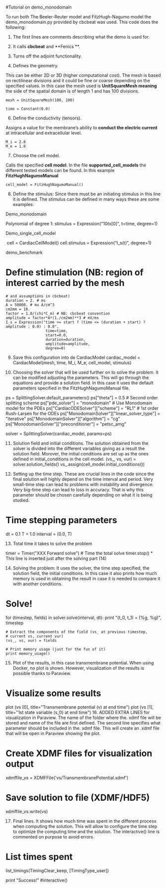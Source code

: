 #Tutorial on demo_monodomain

To run both The Beeler-Reuter model and FitzHugh-Nagumo model the demo_monodomain.py provided by cbcbeat was used. This code does the following: 

1.	The first lines are comments describing what the demo is used for. 

2.	It calls **cbcbeat** and **Fenics **.

3.	Turns off the adjoint functionality.

4.	Defines the geometry.

This can be either 2D or 3D (higher computational cost). The mesh is based on rectilinear divisions and it could be fine or coarse depending on the specified values. In this case the mesh used is **UnitSquareMesh meaning** the side of the spatial domain is of length 1 and has 100 divisions.
```
mesh = UnitSquareMesh(100, 100)

time = Constant(0.0)
```

6.	Define the conductivity (tensors).

Assigns a value for the membrane’s ability to **conduct the electric current** at intracellular and extracellular level. 
```
M_i = 2.0
M_e = 1.0
```

7.	Choose the cell model.

Calls the specified **cell model**. In the file **supported_cell_models** the different tested models can be found.  In this example **FitzHughNagumoManual**
```
cell_model = FitzHughNagumoManual() 

```


8.	Define the stimulus: Since there must be an initiating stimulus in this line it is defined. The stimulus can be defined in many ways these are some examples: 

Demo_monodomain
 
Polynomial of degree 1: stimulus = Expression("10*t*x[0]", t=time, degree=1) 

Demo_single_cell_model

 cell = CardiacCellModel() cell.stimulus = Expression(“I_s(t)”, degree=1)

demo_benchmark

# Define stimulation (NB: region of interest carried by the mesh
    # and assumptions in cbcbeat)
    duration = 2. # ms
    A = 50000. # mu A/cm^3
    cm2mm = 10.
    factor = 1.0/(chi*C_m) # NB: cbcbeat convention
    amplitude = factor*A*(1./cm2mm)**3 # mV/ms
    I_s = Expression("time >= start ? (time <= (duration + start) ? amplitude : 0.0) : 0.0",
                      time=time,
                      start=0.0,
                      duration=duration,
                      amplitude=amplitude,
                      degree=0)

9.	Save this configuration into de CardiacModel
cardiac_model = CardiacModel(mesh, time, M_i, M_e, cell_model, stimulus)

10.	Choosing the  solver that will be used further on to solve the problem.  It can be modified adjusting the parameters. This will go through the equations and provide a solution field. In this case it uses the default parameters specified in the FitzHughNagumoManual file. 

ps = SplittingSolver.default_parameters()
ps["theta"] = 0.5                        # Second order splitting scheme
ps["pde_solver"] = "monodomain"          # Use Monodomain model for the PDEs
ps["CardiacODESolver"]["scheme"] = "RL1" # 1st order Rush-Larsen for the ODEs
ps["MonodomainSolver"]["linear_solver_type"] = "iterative"
ps["MonodomainSolver"]["algorithm"] = "cg"
ps["MonodomainSolver"]["preconditioner"] = "petsc_amg"

solver = SplittingSolver(cardiac_model, params=ps)

11.	Solution field and initial conditions. The solution obtained from the solver is divided into the different variables giving as a result the solution field. Morover, the initial conditions are set up as the ones defined in initial_conditions in the cell model. 
(vs_, vs, vur) = solver.solution_fields()
vs_.assign(cell_model.initial_conditions())

12.	Setting up the time step. These are crucial lines in the code since the final solution will highly depend on the time interval and period. Very small-time step can lead to problems with instability and divergence. Very big-time step can lead to loss in accuracy. That is why this parameter should be chosen carefully depending on what it is being studied. 

# Time stepping parameters
dt = 0.1
T = 1.0
interval = (0.0, T)

13.	Total time it takes to solve the problem

timer = Timer("XXX Forward solve") # Time the total solve
timer.stop() * This line is inserted just after the solving part (14) 

14.	Solving the problem: It uses the solver, the time step specified, the solution field, the initial conditions. In this case it also prints how much memory is used in obtaining the result in case it is needed to compare it with another conditions. 
# Solve!
for (timestep, fields) in solver.solve(interval, dt):
    print "(t_0, t_1) = (%g, %g)", timestep

    # Extract the components of the field (vs_ at previous timestep,
    # current vs, current vur)
    (vs_, vs, vur) = fields

    # Print memory usage (just for the fun of it)
    print memory_usage()

15.	Plot of the results, in this case transmembrane potential. When using Docker, no plot is shown. However, visualization of the results is possible thanks to Paraview. 
# Visualize some results
plot (vs [0], title="Transmembrane potential (v) at end time")
      plot (vs [1], title="1st state variable (s_0) at end time")
16.	ADDED EXTRA LINES for visualization in Paraview. The name of the folder where the. xdmf file will be stored and name of the file are first defined. The second line specifies what parameter should be included in the. xdmf file. This will create an .xdmf file that will be open in Paraview showing the plot. 

# Create XDMF files for visualization output
xdmffile_vs = XDMFFile('vs/TransmembranePotential.xdmf')

# Save solution to file (XDMF/HDF5)
xdmffile_vs.write(vs)



17.	Final lines. It shows how much time was spent in the different process when computing the solution. This will allow to configure the time step to optimize the computing time and the solution. The interactive() line is commented on purpose to avoid errors. 
# List times spent
list_timings(TimingClear_keep, [TimingType_user])

print "Success!"
#interactive()

